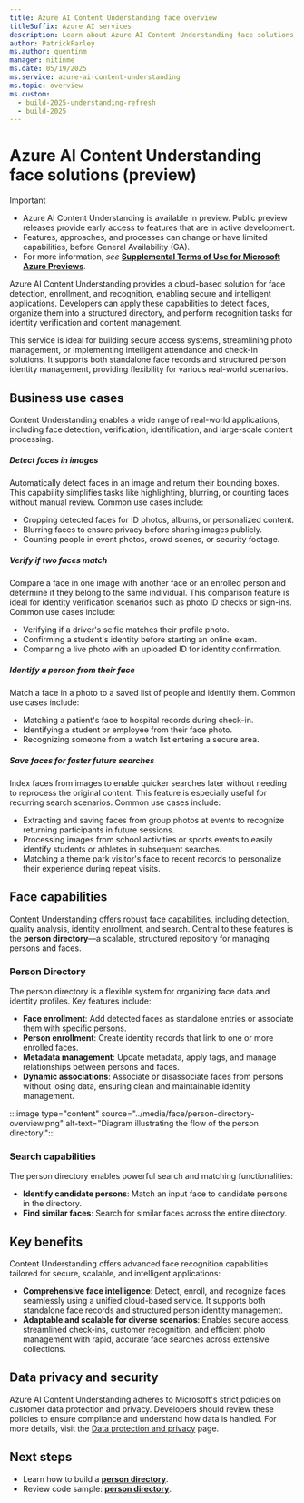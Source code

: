 ```yaml
---
title: Azure AI Content Understanding face overview
titleSuffix: Azure AI services
description: Learn about Azure AI Content Understanding face solutions.
author: PatrickFarley 
ms.author: quentinm
manager: nitinme
ms.date: 05/19/2025
ms.service: azure-ai-content-understanding
ms.topic: overview
ms.custom:
  - build-2025-understanding-refresh
  - build-2025
---
```


# Azure AI Content Understanding face solutions (preview)

> [!IMPORTANT]
>
> * Azure AI Content Understanding is available in preview. Public preview releases provide early access to features that are in active development.
> * Features, approaches, and processes can change or have limited capabilities, before General Availability (GA).
> * For more information, *see* [**Supplemental Terms of Use for Microsoft Azure Previews**](https://azure.microsoft.com/support/legal/preview-supplemental-terms).

Azure AI Content Understanding provides a cloud-based solution for face detection, enrollment, and recognition, enabling secure and intelligent applications. Developers can apply these capabilities to detect faces, organize them into a structured directory, and perform recognition tasks for identity verification and content management.

This service is ideal for building secure access systems, streamlining photo management, or implementing intelligent attendance and check-in solutions. It supports both standalone face records and structured person identity management, providing flexibility for various real-world scenarios.

## Business use cases

Content Understanding enables a wide range of real-world applications, including face detection, verification, identification, and large-scale content processing.

##### Detect faces in images

Automatically detect faces in an image and return their bounding boxes. This capability simplifies tasks like highlighting, blurring, or counting faces without manual review. Common use cases include:

* Cropping detected faces for ID photos, albums, or personalized content.
* Blurring faces to ensure privacy before sharing images publicly.
* Counting people in event photos, crowd scenes, or security footage.

##### Verify if two faces match

Compare a face in one image with another face or an enrolled person and determine if they belong to the same individual. This comparison feature is ideal for identity verification scenarios such as photo ID checks or sign-ins. Common use cases include:

* Verifying if a driver's selfie matches their profile photo.
* Confirming a student's identity before starting an online exam.
* Comparing a live photo with an uploaded ID for identity confirmation.

##### Identify a person from their face

Match a face in a photo to a saved list of people and identify them. Common use cases include:

* Matching a patient's face to hospital records during check-in.
* Identifying a student or employee from their face photo.
* Recognizing someone from a watch list entering a secure area.

##### Save faces for faster future searches

Index faces from images to enable quicker searches later without needing to reprocess the original content. This feature is especially useful for recurring search scenarios. Common use cases include:

* Extracting and saving faces from group photos at events to recognize returning participants in future sessions.
* Processing images from school activities or sports events to easily identify students or athletes in subsequent searches.
* Matching a theme park visitor's face to recent records to personalize their experience during repeat visits.

## Face capabilities

Content Understanding offers robust face capabilities, including detection, quality analysis, identity enrollment, and search. Central to these features is the **person directory**—a scalable, structured repository for managing persons and faces.

### Person Directory

The person directory is a flexible system for organizing face data and identity profiles. Key features include:
* **Face enrollment**: Add detected faces as standalone entries or associate them with specific persons.
* **Person enrollment**: Create identity records that link to one or more enrolled faces.
* **Metadata management**: Update metadata, apply tags, and manage relationships between persons and faces.
* **Dynamic associations**: Associate or disassociate faces from persons without losing data, ensuring clean and maintainable identity management.

:::image type="content" source="../media/face/person-directory-overview.png" alt-text="Diagram illustrating the flow of the person directory.":::

### Search capabilities

The person directory enables powerful search and matching functionalities:
* **Identify candidate persons**: Match an input face to candidate persons in the directory.
* **Find similar faces**: Search for similar faces across the entire directory.

## Key benefits

Content Understanding offers advanced face recognition capabilities tailored for secure, scalable, and intelligent applications:
* **Comprehensive face intelligence**: Detect, enroll, and recognize faces seamlessly using a unified cloud-based service. It supports both standalone face records and structured person identity management.
* **Adaptable and scalable for diverse scenarios**: Enables secure access, streamlined check-ins, customer recognition, and efficient photo management with rapid, accurate face searches across extensive collections.

## Data privacy and security

Azure AI Content Understanding adheres to Microsoft's strict policies on customer data protection and privacy. Developers should review these policies to ensure compliance and understand how data is handled. For more details, visit the [Data protection and privacy](https://www.microsoft.com/trust-center/privacy) page.

## Next steps

* Learn how to build a [**person directory**](../tutorial/build-person-directory.md).
* Review code sample: [**person directory**](https://github.com/Azure-Samples/azure-ai-content-understanding-python/blob/main/notebooks/build_person_directory.ipynb).
